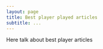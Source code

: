 ```yaml
---
layout: page
title: Best player played articles
subtitle: ...
---
```


Here talk about best player articles
